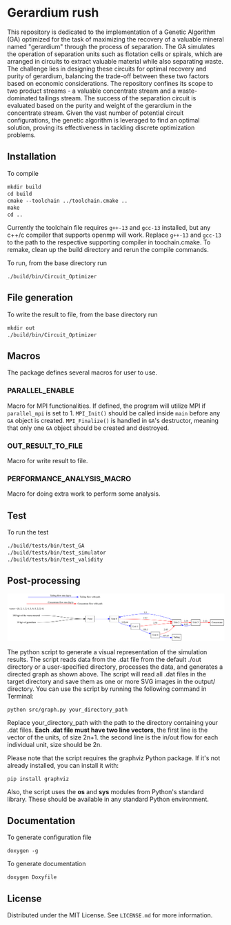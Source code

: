 # Gerardium rush
This repository is dedicated to the implementation of a Genetic Algorithm (GA) optimized for the task of maximizing the recovery of a valuable mineral named "gerardium" through the process of separation. The GA simulates the operation of separation units such as flotation cells or spirals, which are arranged in circuits to extract valuable material while also separating waste. The challenge lies in designing these circuits for optimal recovery and purity of gerardium, balancing the trade-off between these two factors based on economic considerations. The repository confines its scope to two product streams - a valuable concentrate stream and a waste-dominated tailings stream. The success of the separation circuit is evaluated based on the purity and weight of the gerardium in the concentrate stream. Given the vast number of potential circuit configurations, the genetic algorithm is leveraged to find an optimal solution, proving its effectiveness in tackling discrete optimization problems.

## Installation

To compile
```
mkdir build
cd build
cmake --toolchain ../toolchain.cmake ..
make
cd ..
```
Currently the toolchain file requires `g++-13` and `gcc-13` installed, but any c++/c compiler that supports openmp will work. Replace `g++-13` and `gcc-13` to the path to the respective supporting compiler in toochain.cmake. To remake, clean up the build directory and rerun the compile commands.

To run, from the base directory run
```
./build/bin/Circuit_Optimizer
```
## File generation
To write the result to file, from the base directory run
```
mkdir out
./build/bin/Circuit_Optimizer
```
## Macros
The package defines several macros for user to use.
### PARALLEL_ENABLE
Macro for MPI functionalities. If defined, the program will utilize MPI if `parallel_mpi` is set to 1. `MPI_Init()` should be called inside `main` before any `GA` object is created. `MPI_Finalize()` is handled in `GA`'s destructor, meaning that only one `GA` object should be created and destroyed.
### OUT_RESULT_TO_FILE
Macro for write result to file.
### PERFORMANCE_ANALYSIS_MACRO
Macro for doing extra work to perform some analysis.
## Test

To run the test
```
./build/tests/bin/test_GA
./build/tests/bin/test_simulator
./build/tests/bin/test_validity
```
## Post-processing

<img src = "example_graph/Example_graph.png">

The python script to generate a visual representation of the simulation results. The script reads data from the .dat file from the default ./out directory or a user-specified directory, processes the data, and generates a directed graph as shown above. The script will read all .dat files in the target directory and save them as one or more SVG images in the output/ directory. You can use the script by running the following command in Terminal:
```
python src/graph.py your_directory_path
```
Replace your_directory_path with the path to the directory containing your .dat files. 
**Each .dat file must have two line vectors**, the first line is the vector of the units, of size 2n+1. the second line is the in/out flow for each individual unit, size should be 2n.

Please note that the script requires the graphviz Python package. If it's not already installed, you can install it with: 
```
pip install graphviz
```
Also, the script uses the **os** and **sys** modules from Python's standard library. These should be available in any standard Python environment.




## Documentation

To generate configuration file
```
doxygen -g
```

To generate documentation
```
doxygen Doxyfile
```

## License
Distributed under the MIT License. See `LICENSE.md` for more information.
